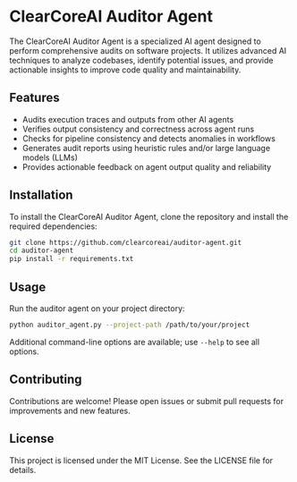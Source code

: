 # ClearCoreAI Auditor Agent

The ClearCoreAI Auditor Agent is a specialized AI agent designed to perform comprehensive audits on software projects. It utilizes advanced AI techniques to analyze codebases, identify potential issues, and provide actionable insights to improve code quality and maintainability.

## Features

- Audits execution traces and outputs from other AI agents
- Verifies output consistency and correctness across agent runs
- Checks for pipeline consistency and detects anomalies in workflows
- Generates audit reports using heuristic rules and/or large language models (LLMs)
- Provides actionable feedback on agent output quality and reliability

## Installation

To install the ClearCoreAI Auditor Agent, clone the repository and install the required dependencies:

```bash
git clone https://github.com/clearcoreai/auditor-agent.git
cd auditor-agent
pip install -r requirements.txt
```

## Usage

Run the auditor agent on your project directory:

```bash
python auditor_agent.py --project-path /path/to/your/project
```

Additional command-line options are available; use `--help` to see all options.

## Contributing

Contributions are welcome! Please open issues or submit pull requests for improvements and new features.

## License

This project is licensed under the MIT License. See the LICENSE file for details.
